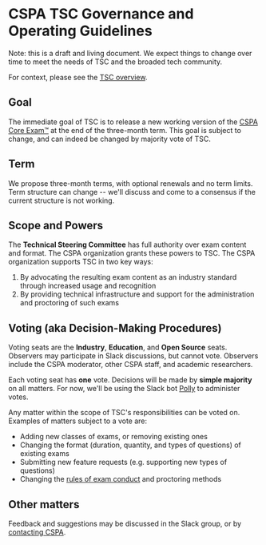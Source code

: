 # CSPA TSC Governance and Operating Guidelines

Note: this is a draft and living document.  We expect things to change over time to meet the needs of TSC and the broaded tech community.

For context, please see the [TSC overview](../README.md).

## Goal

The immediate goal of TSC is to release a new working version of the [CSPA Core Exam™](https://cspa.io/about/exams) at the end of the three-month term.  This goal is subject to change, and can indeed be changed by majority vote of TSC.

## Term

We propose three-month terms, with optional renewals and no term limits.  Term structure can change -- we'll discuss and come to a consensus if the current structure is not working.

## Scope and Powers

The **Technical Steering Committee** has full authority over exam content and format.  The CSPA organization grants these powers to TSC.  The CSPA organization supports TSC in two key ways:

1. By advocating the resulting exam content as an industry standard through increased usage and recognition
2. By providing technical infrastructure and support for the administration and proctoring of such exams

## Voting (aka Decision-Making Procedures)

Voting seats are the **Industry**, **Education**, and **Open Source** seats.  Observers may participate in Slack discussions, but cannot vote. Observers include the CSPA moderator, other CSPA staff, and academic researchers.

Each voting seat has **one** vote.  Decisions will be made by **simple majority** on all matters.  For now, we'll be using the Slack bot [Polly](https://www.polly.ai/help/slack/quickstart-faq) to administer votes.

Any matter within the scope of TSC's responsibilities can be voted on.  Examples of matters subject to a vote are:

- Adding new classes of exams, or removing existing ones
- Changing the format (duration, quantity, and types of questions) of existing exams
- Submitting new feature requests (e.g. supporting new types of questions)
- Changing the [rules of exam conduct](https://cspa.io/conduct) and proctoring methods

## Other matters

Feedback and suggestions may be discussed in the Slack group, or by [contacting CSPA](https://cspa.io/contact).
